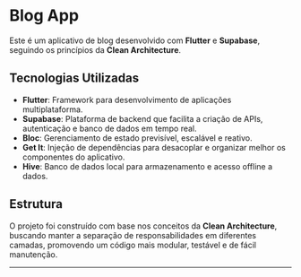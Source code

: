# Blog App

Este é um aplicativo de blog desenvolvido com **Flutter** e **Supabase**, seguindo os princípios da **Clean Architecture**.

## Tecnologias Utilizadas

- **Flutter**: Framework para desenvolvimento de aplicações multiplataforma.
- **Supabase**: Plataforma de backend que facilita a criação de APIs, autenticação e banco de dados em tempo real.
- **Bloc**: Gerenciamento de estado previsível, escalável e reativo.
- **Get It**: Injeção de dependências para desacoplar e organizar melhor os componentes do aplicativo.
- **Hive**: Banco de dados local para armazenamento e acesso offline a dados.

## Estrutura

O projeto foi construído com base nos conceitos da **Clean Architecture**, buscando manter a separação de responsabilidades em diferentes camadas, promovendo um código mais modular, testável e de fácil manutenção.

---

